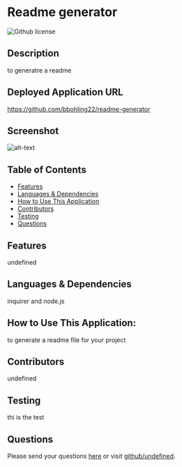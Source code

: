 # Readme generator 
![Github license](https://img.shields.io/badge/license--blue.svg)
## Description
to generatre a readme
## Deployed Application URL
https://github.com/bbohling22/readme-generator
## Screenshot
![alt-text](undefined)
## Table of Contents
* [Features](#features)
* [Languages & Dependencies](#languagesanddependencies)
* [How to Use This Application](#HowtoUseThisApplication)
* [Contributors](#contributors)
* [Testing](#testing)
* [Questions](#questions)
## Features
undefined
## Languages & Dependencies
inquirer and node.js
## How to Use This Application:
to generate a readme file for your project
## Contributors
undefined
## Testing
thi is the test
## Questions
Please send your questions [here](mailto:bbohling22@gmail.com?subject=[GitHub]%20Dev%20Connect) or visit [github/undefined](https://github.com/undefined).
